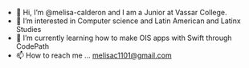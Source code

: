 - 👋 Hi, I’m @melisa-calderon and I am a Junior at Vassar College.
- 👀 I’m interested in Computer science and Latin American and Latinx Studies
- 🌱 I’m currently learning how to make OIS apps with Swift through CodePath
- 📫 How to reach me ... melisac1101@gmail.com

